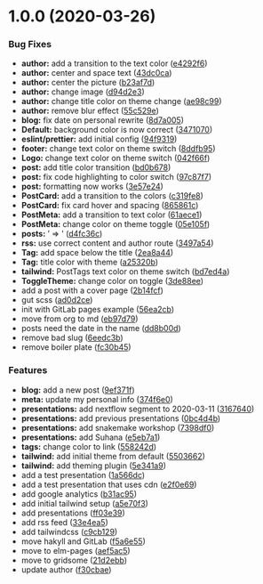 # 1.0.0 (2020-03-26)


### Bug Fixes

* **author:** add a transition to the text color ([e4292f6](https://github.com/Emiller88/edmundmiller.dev/commit/e4292f611c1a007c7d7a32518b81c5eb2cd573da))
* **author:** center and space text ([43dc0ca](https://github.com/Emiller88/edmundmiller.dev/commit/43dc0ca3cf9adeeed0b2902193bf607224b8e13a))
* **author:** center the picture ([b23af7d](https://github.com/Emiller88/edmundmiller.dev/commit/b23af7daea2d622fdc10ee04e186e933fea74e0d))
* **author:** change image ([d94d2e3](https://github.com/Emiller88/edmundmiller.dev/commit/d94d2e33ad64379c4aa91bd773e3de0e4b308a84))
* **author:** change title color on theme change ([ae98c99](https://github.com/Emiller88/edmundmiller.dev/commit/ae98c99b76888a1cdcedbea113547424b17e0021))
* **author:** remove blur effect ([55c529e](https://github.com/Emiller88/edmundmiller.dev/commit/55c529e5c2a3002831cd82e28044cf4eaef9380f))
* **blog:** fix date on personal rewrite ([8d7a005](https://github.com/Emiller88/edmundmiller.dev/commit/8d7a005d8ff681e5c988695eedad9fb5c8b1da8f))
* **Default:** background color is now correct ([3471070](https://github.com/Emiller88/edmundmiller.dev/commit/34710703d86d3a8f0565513707dc093e53bc5af8))
* **eslint/prettier:** add initial config ([94f9319](https://github.com/Emiller88/edmundmiller.dev/commit/94f93193cfc50d106259307885884a3d11da87a9))
* **footer:** change text color on theme switch ([8ddfb95](https://github.com/Emiller88/edmundmiller.dev/commit/8ddfb953ac7231632816056ef5d0f7fb83662f37))
* **Logo:** change text color on theme switch ([042f66f](https://github.com/Emiller88/edmundmiller.dev/commit/042f66f05e86afe0a833bbe6656b6ba6e8762469))
* **post:** add title color transition ([bd0b678](https://github.com/Emiller88/edmundmiller.dev/commit/bd0b678ec29accdf37c714c1beb1f71c9f69ba11))
* **post:** fix code highlighting to color switch ([97c87f7](https://github.com/Emiller88/edmundmiller.dev/commit/97c87f77c468a36d866f9040258f69e96a634d92))
* **post:** formatting now works ([3e57e24](https://github.com/Emiller88/edmundmiller.dev/commit/3e57e2466116fc260c077239d5cfdf4c0063ee40))
* **PostCard:** add a transition to the colors ([c319fe8](https://github.com/Emiller88/edmundmiller.dev/commit/c319fe8101f59516515b1e4b399d256ac6ab96a1))
* **PostCard:** fix card hover and spacing ([865861c](https://github.com/Emiller88/edmundmiller.dev/commit/865861c1a8f11d521f420cd96e79d6b1d2de43e0))
* **PostMeta:** add a transition to text color ([61aece1](https://github.com/Emiller88/edmundmiller.dev/commit/61aece1ed4471107992f7324514b7a5b477952ee))
* **PostMeta:** change color on theme toggle ([05e105f](https://github.com/Emiller88/edmundmiller.dev/commit/05e105f4f75ee9ad903c8972e66fb619b552ebbf))
* **posts:** &rsquo; => ' ([d4fc36c](https://github.com/Emiller88/edmundmiller.dev/commit/d4fc36cd0e18b7b86753594712ad6be128c7f658))
* **rss:** use correct content and author route ([3497a54](https://github.com/Emiller88/edmundmiller.dev/commit/3497a545106b6ee69c81f2b89d84ccf14d33dc8e))
* **Tag:** add space below the title ([2ea8a44](https://github.com/Emiller88/edmundmiller.dev/commit/2ea8a4489d457f84e1323e454208533c0507f578))
* **Tag:** title color with theme ([a25320b](https://github.com/Emiller88/edmundmiller.dev/commit/a25320b9487ffb6b9224cd09a741d6f7e3db509f))
* **tailwind:** PostTags text color on theme switch ([bd7ed4a](https://github.com/Emiller88/edmundmiller.dev/commit/bd7ed4a7fd31e5ed40d5b4c51c39fd03d3717732))
* **ToggleTheme:** change color on toggle ([3de88ee](https://github.com/Emiller88/edmundmiller.dev/commit/3de88ee853e7fe468e25b22bea16215de9b61b7f))
* add a post with a cover page ([2b14fcf](https://github.com/Emiller88/edmundmiller.dev/commit/2b14fcfd3e5972938fe6def5382a305238f03a46))
* gut scss ([ad0d2ce](https://github.com/Emiller88/edmundmiller.dev/commit/ad0d2ce657c07844d16e0e4c3238559b557f2a39))
* init with GitLab pages example ([56ea2cb](https://github.com/Emiller88/edmundmiller.dev/commit/56ea2cb12236a8c289235e0408958e59b68f225f))
* move from org to md ([eb97d79](https://github.com/Emiller88/edmundmiller.dev/commit/eb97d79f01f164a586b60cafed935d98ba277e1a))
* posts need the date in the name ([dd8b00d](https://github.com/Emiller88/edmundmiller.dev/commit/dd8b00deb0f5d58af7fe4d06a863f1f3b29872cc))
* remove bad slug ([6eedc3b](https://github.com/Emiller88/edmundmiller.dev/commit/6eedc3b96b524829661dd56b8fb2fc12c6794791))
* remove boiler plate ([fc30b45](https://github.com/Emiller88/edmundmiller.dev/commit/fc30b453beb38d1c1c522544c5ac706a9729b438))


### Features

* **blog:** add a new post ([9ef371f](https://github.com/Emiller88/edmundmiller.dev/commit/9ef371f25dff4f86e581c0cccba48b5f06ddc06a))
* **meta:** update my personal info ([374f6e0](https://github.com/Emiller88/edmundmiller.dev/commit/374f6e0a6a832388fdd4881653dd7c7ef87b878b))
* **presentations:** add nextflow segment to 2020-03-11 ([3167640](https://github.com/Emiller88/edmundmiller.dev/commit/31676401b9b8e0383082657a2b17f41b64766712))
* **presentations:** add previous presentations ([0bc4d4b](https://github.com/Emiller88/edmundmiller.dev/commit/0bc4d4beac75cc244a35d6d5c30808f3d8f77127))
* **presentations:** add snakemake workshop ([7398df0](https://github.com/Emiller88/edmundmiller.dev/commit/7398df0301c006e30ae539d256fbe94bad319e3a))
* **presentations:** add Suhana ([e5eb7a1](https://github.com/Emiller88/edmundmiller.dev/commit/e5eb7a15d9b7675210adb17f44efdbd6dd956e75))
* **tags:** change color to link ([558242d](https://github.com/Emiller88/edmundmiller.dev/commit/558242d3b5757eaa0773c4c258bb3a2fcd4f374b))
* **tailwind:** add initial theme from default ([5503662](https://github.com/Emiller88/edmundmiller.dev/commit/5503662e20dba89ea2ca1e7f5499c70f1e5341d1))
* **tailwind:** add theming plugin ([5e341a9](https://github.com/Emiller88/edmundmiller.dev/commit/5e341a97407ddaf744399fde0d1ae5623c611013))
* add a test presentation ([1a566dc](https://github.com/Emiller88/edmundmiller.dev/commit/1a566dc93218cf55c20134b92aa509ce3d016494))
* add a test presentation that uses cdn ([e2f0e69](https://github.com/Emiller88/edmundmiller.dev/commit/e2f0e69ddd48fa1ab59ab68acefe259700a4c42f))
* add google analytics ([b31ac95](https://github.com/Emiller88/edmundmiller.dev/commit/b31ac956a8d14428cc465a673876843b54148339))
* add initial tailwind setup ([a5e70f3](https://github.com/Emiller88/edmundmiller.dev/commit/a5e70f314b65ab1bb1a55136390481ef6280affc))
* add presentations ([ff03e39](https://github.com/Emiller88/edmundmiller.dev/commit/ff03e399bba393474b8ad96c47634ae8e6af17b8))
* add rss feed ([33e4ea5](https://github.com/Emiller88/edmundmiller.dev/commit/33e4ea54545d0441a213508f80995d6f849fbb32))
* add tailwindcss ([c9cb129](https://github.com/Emiller88/edmundmiller.dev/commit/c9cb1293e78c5375fd1ae938147ea8281bd8eb17))
* move hakyll and GitLab ([f5a6e55](https://github.com/Emiller88/edmundmiller.dev/commit/f5a6e556b9f4ec361fd03d9858df80bfbe8bea5b))
* move to elm-pages ([aef5ac5](https://github.com/Emiller88/edmundmiller.dev/commit/aef5ac55467936cc14e0da50dcca362972886c81))
* move to gridsome ([21d2ebb](https://github.com/Emiller88/edmundmiller.dev/commit/21d2ebb0355f1b207e360756003ed5c381f5f3b8))
* update author ([f30cbae](https://github.com/Emiller88/edmundmiller.dev/commit/f30cbae8c2de5bafcbd4b4d826686d55db7c0d5d))
